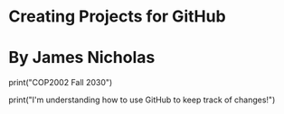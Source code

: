 # Creating Projects for GitHub
# By James Nicholas

print("COP2002 Fall 2030")

print("I'm understanding how to use GitHub to keep track of changes!")
